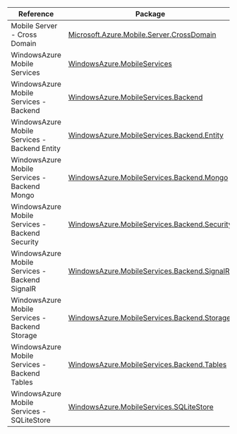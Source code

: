 | Reference | Package | Source |
|---|---|---|
|Mobile Server - Cross Domain|[Microsoft.Azure.Mobile.Server.CrossDomain](https://www.nuget.org/packages/Microsoft.Azure.Mobile.Server.CrossDomain)|[GitHub](https://github.com/Azure/azure-sdk-for-net)|
|WindowsAzure Mobile Services|[WindowsAzure.MobileServices](https://www.nuget.org/packages/WindowsAzure.MobileServices)|[GitHub](https://github.com/Azure/azure-sdk-for-net)|
|WindowsAzure Mobile Services - Backend|[WindowsAzure.MobileServices.Backend](https://www.nuget.org/packages/WindowsAzure.MobileServices.Backend)|[GitHub](https://github.com/Azure/azure-sdk-for-net)|
|WindowsAzure Mobile Services - Backend Entity|[WindowsAzure.MobileServices.Backend.Entity](https://www.nuget.org/packages/WindowsAzure.MobileServices.Backend.Entity)|[GitHub](https://github.com/Azure/azure-sdk-for-net)|
|WindowsAzure Mobile Services - Backend Mongo|[WindowsAzure.MobileServices.Backend.Mongo](https://www.nuget.org/packages/WindowsAzure.MobileServices.Backend.Mongo)|[GitHub](https://github.com/Azure/azure-sdk-for-net)|
|WindowsAzure Mobile Services - Backend Security|[WindowsAzure.MobileServices.Backend.Security](https://www.nuget.org/packages/WindowsAzure.MobileServices.Backend.Security)|[GitHub](https://github.com/Azure/azure-sdk-for-net)|
|WindowsAzure Mobile Services - Backend SignalR|[WindowsAzure.MobileServices.Backend.SignalR](https://www.nuget.org/packages/WindowsAzure.MobileServices.Backend.SignalR)|[GitHub](https://github.com/Azure/azure-sdk-for-net)|
|WindowsAzure Mobile Services - Backend Storage|[WindowsAzure.MobileServices.Backend.Storage](https://www.nuget.org/packages/WindowsAzure.MobileServices.Backend.Storage)|[GitHub](https://github.com/Azure/azure-sdk-for-net)|
|WindowsAzure Mobile Services - Backend Tables|[WindowsAzure.MobileServices.Backend.Tables](https://www.nuget.org/packages/WindowsAzure.MobileServices.Backend.Tables)|[GitHub](https://github.com/Azure/azure-sdk-for-net)|
|WindowsAzure Mobile Services - SQLiteStore|[WindowsAzure.MobileServices.SQLiteStore](https://www.nuget.org/packages/WindowsAzure.MobileServices.SQLiteStore)|[GitHub](https://github.com/Azure/azure-sdk-for-net)|
